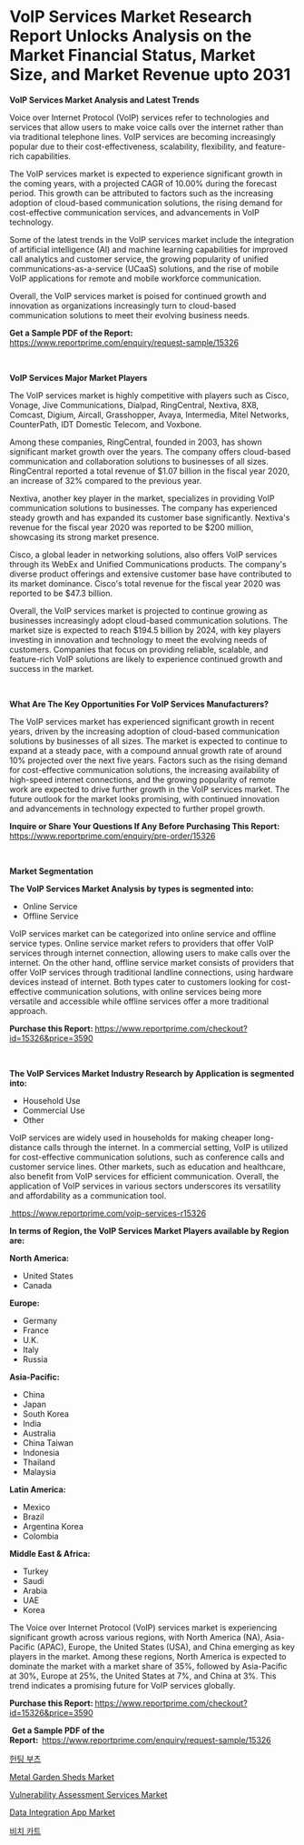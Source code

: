 <p><h1>VoIP Services Market Research Report Unlocks Analysis on the Market Financial Status, Market Size, and Market Revenue upto 2031</h1></p><p><strong>VoIP Services Market Analysis and Latest Trends</strong></p>
<p><p>Voice over Internet Protocol (VoIP) services refer to technologies and services that allow users to make voice calls over the internet rather than via traditional telephone lines. VoIP services are becoming increasingly popular due to their cost-effectiveness, scalability, flexibility, and feature-rich capabilities.</p><p>The VoIP services market is expected to experience significant growth in the coming years, with a projected CAGR of 10.00% during the forecast period. This growth can be attributed to factors such as the increasing adoption of cloud-based communication solutions, the rising demand for cost-effective communication services, and advancements in VoIP technology.</p><p>Some of the latest trends in the VoIP services market include the integration of artificial intelligence (AI) and machine learning capabilities for improved call analytics and customer service, the growing popularity of unified communications-as-a-service (UCaaS) solutions, and the rise of mobile VoIP applications for remote and mobile workforce communication.</p><p>Overall, the VoIP services market is poised for continued growth and innovation as organizations increasingly turn to cloud-based communication solutions to meet their evolving business needs.</p></p>
<p><strong>Get a Sample PDF of the Report:&nbsp;</strong> <a href="https://www.reportprime.com/enquiry/request-sample/15326">https://www.reportprime.com/enquiry/request-sample/15326</a></p>
<p>&nbsp;</p>
<p><strong>VoIP Services Major Market Players</strong></p>
<p><p>The VoIP services market is highly competitive with players such as Cisco, Vonage, Jive Communications, Dialpad, RingCentral, Nextiva, 8X8, Comcast, Digium, Aircall, Grasshopper, Avaya, Intermedia, Mitel Networks, CounterPath, IDT Domestic Telecom, and Voxbone. </p><p>Among these companies, RingCentral, founded in 2003, has shown significant market growth over the years. The company offers cloud-based communication and collaboration solutions to businesses of all sizes. RingCentral reported a total revenue of $1.07 billion in the fiscal year 2020, an increase of 32% compared to the previous year.</p><p>Nextiva, another key player in the market, specializes in providing VoIP communication solutions to businesses. The company has experienced steady growth and has expanded its customer base significantly. Nextiva's revenue for the fiscal year 2020 was reported to be $200 million, showcasing its strong market presence.</p><p>Cisco, a global leader in networking solutions, also offers VoIP services through its WebEx and Unified Communications products. The company's diverse product offerings and extensive customer base have contributed to its market dominance. Cisco's total revenue for the fiscal year 2020 was reported to be $47.3 billion.</p><p>Overall, the VoIP services market is projected to continue growing as businesses increasingly adopt cloud-based communication solutions. The market size is expected to reach $194.5 billion by 2024, with key players investing in innovation and technology to meet the evolving needs of customers. Companies that focus on providing reliable, scalable, and feature-rich VoIP solutions are likely to experience continued growth and success in the market.</p></p>
<p>&nbsp;</p>
<p><strong>What Are The Key Opportunities For VoIP Services Manufacturers?</strong></p>
<p><p>The VoIP services market has experienced significant growth in recent years, driven by the increasing adoption of cloud-based communication solutions by businesses of all sizes. The market is expected to continue to expand at a steady pace, with a compound annual growth rate of around 10% projected over the next five years. Factors such as the rising demand for cost-effective communication solutions, the increasing availability of high-speed internet connections, and the growing popularity of remote work are expected to drive further growth in the VoIP services market. The future outlook for the market looks promising, with continued innovation and advancements in technology expected to further propel growth.</p></p>
<p><strong>Inquire or Share Your Questions If Any Before Purchasing This Report:</strong> <a href="https://www.reportprime.com/enquiry/pre-order/15326">https://www.reportprime.com/enquiry/pre-order/15326</a></p>
<p>&nbsp;</p>
<p><strong>Market Segmentation</strong></p>
<p><strong>The VoIP Services Market Analysis by types is segmented into:</strong></p>
<p><ul><li>Online Service</li><li>Offline Service</li></ul></p>
<p><p>VoIP services market can be categorized into online service and offline service types. Online service market refers to providers that offer VoIP services through internet connection, allowing users to make calls over the internet. On the other hand, offline service market consists of providers that offer VoIP services through traditional landline connections, using hardware devices instead of internet. Both types cater to customers looking for cost-effective communication solutions, with online services being more versatile and accessible while offline services offer a more traditional approach.</p></p>
<p><strong>Purchase this Report:&nbsp;</strong><a href="https://www.reportprime.com/checkout?id=15326&price=3590">https://www.reportprime.com/checkout?id=15326&price=3590</a></p>
<p>&nbsp;</p>
<p><strong>The VoIP Services Market Industry Research by Application is segmented into:</strong></p>
<p><ul><li>Household Use</li><li>Commercial Use</li><li>Other</li></ul></p>
<p><p>VoIP services are widely used in households for making cheaper long-distance calls through the internet. In a commercial setting, VoIP is utilized for cost-effective communication solutions, such as conference calls and customer service lines. Other markets, such as education and healthcare, also benefit from VoIP services for efficient communication. Overall, the application of VoIP services in various sectors underscores its versatility and affordability as a communication tool.</p></p>
<p><a href="https://www.reportprime.com/voip-services-r15326">&nbsp;https://www.reportprime.com/voip-services-r15326</a></p>
<p><strong>In terms of Region, the VoIP Services Market Players available by Region are:</strong></p>
<p>
    <p> <strong> North America: </strong>
        <ul>
            <li>United States</li>
            <li>Canada</li>
        </ul>
        </p> 
    <p> <strong> Europe: </strong>
        <ul>
            <li>Germany</li>
            <li>France</li>
            <li>U.K.</li>
            <li>Italy</li>
            <li>Russia</li>
        </ul>
        </p> 
    <p> <strong> Asia-Pacific: </strong>
        <ul>
            <li>China</li>
            <li>Japan</li>
            <li>South Korea</li>
            <li>India</li>
            <li>Australia</li>
            <li>China Taiwan</li>
            <li>Indonesia</li>
            <li>Thailand</li>
            <li>Malaysia</li>
        </ul>
        </p> 
    <p> <strong> Latin America: </strong>
        <ul>
            <li>Mexico</li>
            <li>Brazil</li>
            <li>Argentina Korea</li>
            <li>Colombia</li>
        </ul>
        </p> 
    <p> <strong> Middle East & Africa: </strong>
        <ul>
            <li>Turkey</li>
            <li>Saudi</li>
            <li>Arabia</li>
            <li>UAE</li>
            <li>Korea</li>
        </ul>
    </p>
    </p>
<p><p>The Voice over Internet Protocol (VoIP) services market is experiencing significant growth across various regions, with North America (NA), Asia-Pacific (APAC), Europe, the United States (USA), and China emerging as key players in the market. Among these regions, North America is expected to dominate the market with a market share of 35%, followed by Asia-Pacific at 30%, Europe at 25%, the United States at 7%, and China at 3%. This trend indicates a promising future for VoIP services globally.</p></p>
<p><strong>Purchase this Report: </strong><a href="https://www.reportprime.com/checkout?id=15326&price=3590">https://www.reportprime.com/checkout?id=15326&price=3590</a></p>
<p>&nbsp;<strong>Get a Sample PDF of the Report:&nbsp;&nbsp;</strong><a href="https://www.reportprime.com/enquiry/request-sample/15326">https://www.reportprime.com/enquiry/request-sample/15326</a></p>
<p><strong></strong></p>
<p><p><a href="https://github.com/AidenReinger/Market-Research-Report-List-1/blob/main/171995776057.md">헌팅 부츠</a></p><p><a href="https://www.linkedin.com/pulse/metal-garden-sheds-market-exploring-share-trends-future-r2rxc">Metal Garden Sheds Market</a></p><p><a href="https://github.com/AndreanneHane2023/Market-Research-Report-List-1/blob/main/vulnerability-assessment-services-market.md">Vulnerability Assessment Services Market</a></p><p><a href="https://github.com/RyleeBauch2023/Market-Research-Report-List-1/blob/main/data-integration-app-market.md">Data Integration App Market</a></p><p><a href="https://github.com/wallacBahrtyinger567686/Market-Research-Report-List-1/blob/main/161563476056.md">비치 카트</a></p></p>